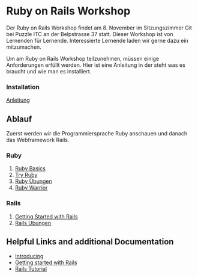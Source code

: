 # Ruby on Rails Workshop

Der Ruby on Rails Workshop findet am 8. November 
im Sitzungszimmer Git bei Puzzle ITC an der Belpstrasse 37 statt.
Dieser Workshop ist von Lernenden für Lernende. Interessierte Lernende laden wir gerne 
dazu ein mitzumachen.

Um am Ruby on Rails Workshop teilzunehmen, müssen einige Anforderungen erfüllt werden. Hier ist eine Anleitung in der steht was es braucht und wie man es installiert.

### Installation
[Anleitung](homework/manual.md)

## Ablauf

Zuerst werden wir die Programmiersprache Ruby anschauen und danach das Webframework Rails.

### Ruby
1. [Ruby Basics](ruby/01_basics.md)
1. [Try Ruby](ruby/02_try_ruby.md)
1. [Ruby Übungen](ruby/03_exercises.md)
1. [Ruby Warrior](ruby/04_warrior.md)

### Rails
1. [Getting Started with Rails](rails/01_getting_started.md)
1. [Rails Übungen](rails/02_exercises.md)

## Helpful Links and additional Documentation

- [Introducing](http://kottans.org/ruby-slides/public/rubybasics/#run-files)
- [Getting started with Rails](http://guides.rubyonrails.org/getting_started.html)
- [Rails Tutorial](https://www.tutorialspoint.com/ruby-on-rails/rails-directory-structure.htm)

